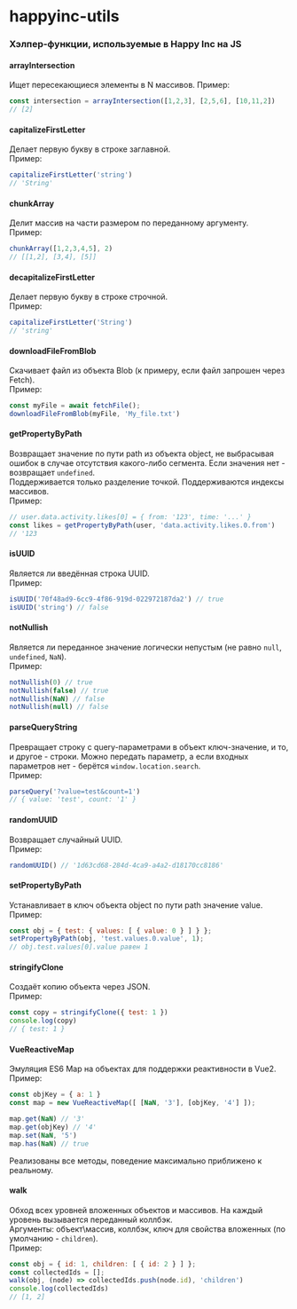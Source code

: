 # happyinc-utils

### Хэлпер-функции, используемые в Happy Inc на JS

#### arrayIntersection
Ищет пересекающиеся элементы в N массивов.
Пример:
```javascript
const intersection = arrayIntersection([1,2,3], [2,5,6], [10,11,2])
// [2]
```

#### capitalizeFirstLetter
Делает первую букву в строке заглавной.  
Пример:
```javascript
capitalizeFirstLetter('string')
// 'String'
```

#### chunkArray
Делит массив на части размером по переданному аргументу.  
Пример:
```javascript
chunkArray([1,2,3,4,5], 2)
// [[1,2], [3,4], [5]]
```

#### decapitalizeFirstLetter
Делает первую букву в строке строчной.  
Пример:
```javascript
capitalizeFirstLetter('String')
// 'string'
```

#### downloadFileFromBlob
Скачивает файл из объекта Blob (к примеру, если файл запрошен
через Fetch).  
Пример: 
```javascript
const myFile = await fetchFile();
downloadFileFromBlob(myFile, 'My_file.txt')
```

#### getPropertyByPath 
Возвращает значение по пути path из объекта object, не 
выбрасывая ошибок в случае отсутствия какого-либо сегмента.
Если значения нет - возвращает `undefined`.  
Поддерживается только разделение точкой. Поддерживаются индексы массивов.  
Пример:
```javascript
// user.data.activity.likes[0] = { from: '123', time: '...' } 
const likes = getPropertyByPath(user, 'data.activity.likes.0.from')
// '123
```

#### isUUID
Является ли введённая строка UUID.  
Пример: 
```javascript
isUUID('70f48ad9-6cc9-4f86-919d-022972187da2') // true
isUUID('string') // false 
```

#### notNullish
Является ли переданное значение логически непустым
(не равно `null`, `undefined`, `NaN`).  
Пример: 
```javascript
notNullish(0) // true 
notNullish(false) // true 
notNullish(NaN) // false
notNullish(null) // false
```

#### parseQueryString
Превращает строку с query-параметрами в объект
ключ-значение, и то, и другое - строки. Можно
передать параметр, а если входных параметров нет - 
берётся `window.location.search`.  
Пример:
```javascript
parseQuery('?value=test&count=1')
// { value: 'test', count: '1' }
```

#### randomUUID
Возвращает случайный UUID.  
Пример:
```javascript
randomUUID() // '1d63cd68-284d-4ca9-a4a2-d18170cc8186'
```

#### setPropertyByPath
Устанавливает в ключ объекта object по пути path значение value.  
Пример:
```javascript
const obj = { test: { values: [ { value: 0 } ] } };
setPropertyByPath(obj, 'test.values.0.value', 1);
// obj.test.values[0].value равен 1
```

#### stringifyClone
Создаёт копию объекта через JSON.  
Пример:
```javascript
const copy = stringifyClone({ test: 1 })
console.log(copy)
// { test: 1 }
```

#### VueReactiveMap
Эмуляция ES6 Map на объектах для поддержки реактивности в Vue2.  
Пример: 
```javascript
const objKey = { a: 1 }
const map = new VueReactiveMap([ [NaN, '3'], [objKey, '4'] ]);

map.get(NaN) // '3'
map.get(objKey) // '4'
map.set(NaN, '5')
map.has(NaN) // true
```
Реализованы все методы, поведение максимально приближено
к реальному.

#### walk
Обход всех уровней вложенных объектов и массивов. На каждый уровень
вызывается переданный коллбэк.  
Аргументы: объект\массив, коллбэк, ключ для свойства вложенных (по 
умолчанию - `children`).  
Пример:
```javascript
const obj = { id: 1, children: [ { id: 2 } ] };
const collectedIds = [];
walk(obj, (node) => collectedIds.push(node.id), 'children')
console.log(collectedIds)
// [1, 2]
```